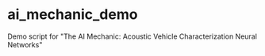 # ai_mechanic_demo
Demo script for "The AI Mechanic: Acoustic Vehicle Characterization Neural Networks"
